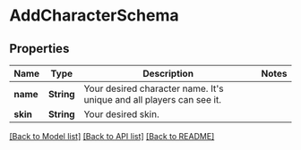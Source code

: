 # AddCharacterSchema

## Properties

Name | Type | Description | Notes
------------ | ------------- | ------------- | -------------
**name** | **String** | Your desired character name. It's unique and all players can see it. | 
**skin** | **String** | Your desired skin. | 

[[Back to Model list]](../README.md#documentation-for-models) [[Back to API list]](../README.md#documentation-for-api-endpoints) [[Back to README]](../README.md)


